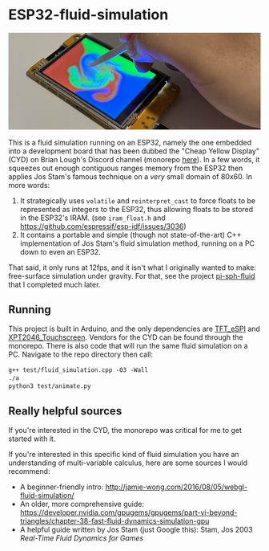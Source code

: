 # ESP32-fluid-simulation

![](images/headliner.jpg)

This is a fluid simulation running on an ESP32, namely the one embedded into a development board that has been dubbed the "Cheap Yellow Display" (CYD) on Brian Lough's Discord channel (monorepo [here](https://github.com/witnessmenow/ESP32-Cheap-Yellow-Display)). In a few words, it squeezes out enough contiguous ranges memory from the ESP32 then applies Jos Stam's famous technique on a *very* small domain of 80x60. In more words:

1. It strategically uses `volatile` and `reinterpret_cast` to force floats to be represented as integers to the ESP32, thus allowing floats to be stored in the ESP32's IRAM. (see `iram_float.h` and https://github.com/espressif/esp-idf/issues/3036)
2. It contains a portable and simple (though not state-of-the-art) C++ implementation of Jos Stam's fluid simulation method, running on a PC down to even an ESP32.

That said, it only runs at 12fps, and it isn't what I originally wanted to make: free-surface simulation under gravity. For that, see the project [pi-sph-fluid](https://github.com/colonelwatch/pi-sph-fluid) that I completed much later.

## Running

This project is built in Arduino, and the only dependencies are [TFT_eSPI](https://github.com/Bodmer/TFT_eSPI) and [XPT2046_Touchscreen](https://github.com/PaulStoffregen/XPT2046_Touchscreen). Vendors for the CYD can be found through the monorepo. There is also code that will run the same fluid simulation on a PC. Navigate to the repo directory then call:

```
g++ test/fluid_simulation.cpp -O3 -Wall
./a
python3 test/animate.py
```

## Really helpful sources

If you're interested in the CYD, the monorepo was critical for me to get started with it.

If you're interested in this specific kind of fluid simulation you have an understanding of multi-variable calculus, here are some sources I would recommend:

* A beginner-friendly intro: http://jamie-wong.com/2016/08/05/webgl-fluid-simulation/
* An older, more comprehensive guide: https://developer.nvidia.com/gpugems/gpugems/part-vi-beyond-triangles/chapter-38-fast-fluid-dynamics-simulation-gpu
* A helpful guide written by Jos Stam (just Google this): Stam, Jos 2003 *Real-Time Fluid Dynamics for Games*